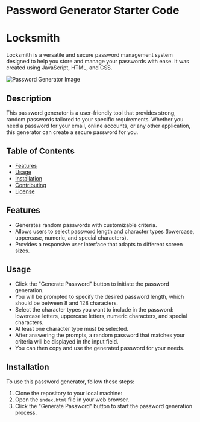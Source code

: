 # Password Generator Starter Code
# Locksmith
Locksmith is a versatile and secure password management system designed to help you store and manage your passwords with ease. It was created using JavaScript, HTML, and CSS.

![Password Generator Image](![image](https://github.com/PotionSela/Locksmith/assets/143529855/c7141c35-8fe6-47b8-a0f2-161cecf47346)
)

## Description

This password generator is a user-friendly tool that provides strong, random passwords tailored to your specific requirements. Whether you need a password for your email, online accounts, or any other application, this generator can create a secure password for you.

## Table of Contents

- [Features](#features)
- [Usage](#usage)
- [Installation](#installation)
- [Contributing](#contributing)
- [License](#license)

## Features

- Generates random passwords with customizable criteria.
- Allows users to select password length and character types (lowercase, uppercase, numeric, and special characters).
- Provides a responsive user interface that adapts to different screen sizes.

## Usage

- Click the "Generate Password" button to initiate the password generation.
- You will be prompted to specify the desired password length, which should be between 8 and 128 characters.
- Select the character types you want to include in the password: lowercase letters, uppercase letters, numeric characters, and special characters.
- At least one character type must be selected.
- After answering the prompts, a random password that matches your criteria will be displayed in the input field.
- You can then copy and use the generated password for your needs.

## Installation

To use this password generator, follow these steps:

1. Clone the repository to your local machine:
2. Open the `index.html` file in your web browser.
3. Click the "Generate Password" button to start the password generation process.
